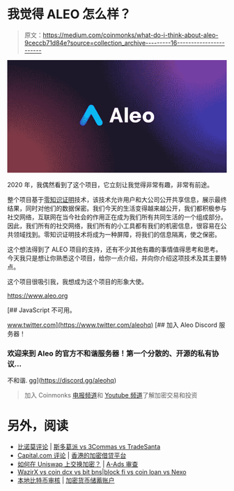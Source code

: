 # 我觉得 ALEO 怎么样？

> 原文：<https://medium.com/coinmonks/what-do-i-think-about-aleo-9ceccb71d84e?source=collection_archive---------16----------------------->

![](img/297912c3154cbc689868fe1917508eda.png)

2020 年，我偶然看到了这个项目，它立刻让我觉得非常有趣，非常有前途。

整个项目基于[零知识证明](https://www.aleo.org/post/bringing-zero-knowledge-to-the-world)技术，该技术允许用户和大公司公开共享信息，展示最终结果，同时对他们的数据保密。我们今天的生活变得越来越公开，我们都积极参与社交网络，互联网在当今社会的作用正在成为我们所有共同生活的一个组成部分。因此，我们所有的社交网络，我们所有的小工具都有我们的机密信息，很容易在公共领域找到。零知识证明技术将成为一种屏障，将我们的信息隔离，使之保密。

这个想法得到了 ALEO 项目的支持，还有不少其他有趣的事情值得思考和思考。今天我只是想让你熟悉这个项目，给你一点介绍，并向你介绍这项技术及其主要特点。

这个项目很吸引我，我想成为这个项目的形象大使。

https://www.aleo.org

[](https://www.twitter.com/aleohq) [## JavaScript 不可用。

www.twitter.com](https://www.twitter.com/aleohq) [](https://discord.gg/aleohq) [## 加入 Aleo Discord 服务器！

### 欢迎来到 Aleo 的官方不和谐服务器！第一个分散的、开源的私有协议…

不和谐. gg](https://discord.gg/aleohq) 

> 加入 Coinmonks [电报频道](https://t.me/coincodecap)和 [Youtube 频道](https://www.youtube.com/c/coinmonks/videos)了解加密交易和投资

# 另外，阅读

*   [比诺莫评论](https://coincodecap.com/binomo-review) | [斯多葛派 vs 3Commas vs TradeSanta](https://coincodecap.com/stoic-vs-3commas-vs-tradesanta)
*   [Capital.com 评论](https://coincodecap.com/capital-com-review) | [香港的加密借贷平台](https://coincodecap.com/crypto-lending-hong-kong)
*   [如何在 Uniswap 上交换加密？](https://coincodecap.com/swap-crypto-on-uniswap) | [A-Ads 审查](https://coincodecap.com/a-ads-review)
*   [WazirX vs coin dcx vs bit bns](/coinmonks/wazirx-vs-coindcx-vs-bitbns-149f4f19a2f1)|[block fi vs coin loan vs Nexo](/coinmonks/blockfi-vs-coinloan-vs-nexo-cb624635230d)
*   [本地比特币审核](/coinmonks/localbitcoins-review-6cc001c6ed56) | [加密货币储蓄账户](https://coincodecap.com/cryptocurrency-savings-accounts)